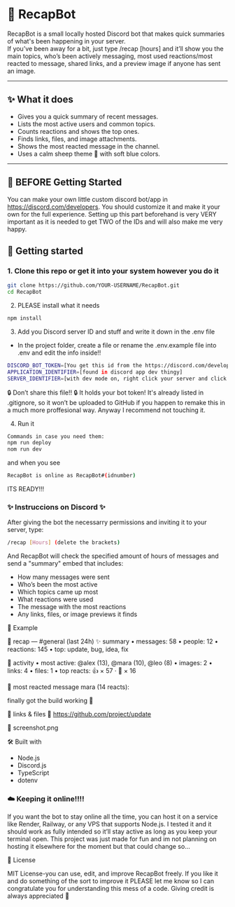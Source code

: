 # 🐑 RecapBot

RecapBot is a small locally hosted Discord bot that makes quick summaries of what's been happening in your server.  
If you’ve been away for a bit, just type /recap [hours] and it’ll show you the main topics, who’s been actively messaging, most used reactions/most reacted to message, shared links, and a preview image if anyone has sent an image.

---

## ✨ What it does
- Gives you a quick summary of recent messages.  
- Lists the most active users and common topics.  
- Counts reactions and shows the top ones.  
- Finds links, files, and image attachments.  
- Shows the most reacted message in the channel.  
- Uses a calm sheep theme 🐑 with soft blue colors.

---
## 🧩 BEFORE Getting Started
You can make your own little custom discord bot/app in https://discord.com/developers. You should customize it and make it your own for the full experience. Setting up this part beforehand is very VERY important as it is needed to get TWO of the IDs and will also make me very happy.

## 🧩 Getting started

### 1. Clone this repo or get it into your system however you do it
```bash
git clone https://github.com/YOUR-USERNAME/RecapBot.git
cd RecapBot
```

2. PLEASE install what it needs
```bash
npm install
```

3. Add you Discord server ID and stuff and write it down in the .env file
 - In the project folder, create a file or rename the .env.example file into .env and edit the info inside!!
```bash
DISCORD_BOT_TOKEN=[You get this id from the https://discord.com/developers site.]
APPLICATION_IDENTIFIER=[found in discord app dev thingy]
SERVER_IDENTIFIER=[with dev mode on, right click your server and click "copy id"]
```
🔒 Don’t share this file!! 🔒
It holds your bot token! It's already listed in .gitignore, so it won’t be uploaded to GitHub if you happen to remake this in a much more proffesional way. Anyway I recommend not touching it.

4. Run it
```bash
Commands in case you need them:
npm run deploy
nom run dev
```
and when you see
```bash
RecapBot is online as RecapBot#(idnumber)
```
ITS READY!!!

### ✨ Instruccions on Discord ✨ 
After giving the bot the necessarry permissions and inviting it to your server, type:
```bash
/recap [Hours] (delete the brackets)
```
And RecapBot will check the specified amount of hours of messages and send a "summary" embed that includes:
- How many messages were sent
- Who’s been the most active
- Which topics came up most
- What reactions were used
- The message with the most reactions
- Any links, files, or image previews it finds

🧵 Example

🐑 recap — #general (last 24h)
✨ summary
• messages: 58
• people: 12
• reactions: 145
• top: update, bug, idea, fix

🐾 activity
• most active: @alex (13), @mara (10), @leo (8)
• images: 2 • links: 4 • files: 1
• top reacts: 👍 × 57 · 🐑 × 16

📌 most reacted message
mara (14 reacts):

finally got the build working 🎉

🔗 links & files
🔗 https://github.com/project/update

📎 screenshot.png

🛠 Built with
- Node.js
- Discord.js
- TypeScript
- dotenv

### ☁️ Keeping it online!!!!
If you want the bot to stay online all the time, you can host it on a service like Render, Railway, or any VPS that supports Node.js.
I tested it and it should work as fully intended so it’ll stay active as long as you keep your terminal open.
This project was just made for fun and im not planning on hosting it elsewhere for the moment but that could change so...

📄 License

MIT License-you can use, edit, and improve RecapBot freely.
If you like it and do something of the sort to improve it PLEASE let me know so I can congratulate you for understanding this mess of a code. Giving credit is always appreciated 🐑
